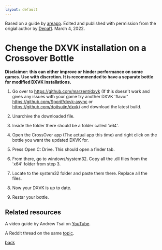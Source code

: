 ```yaml
---
layout: default
---
```


Based on a guide by [areapp](https://www.reddit.com/user/areapp/). Edited and published with permission from the origial author by
[Depal1](https://github.com/Depal1). March 4, 2022.

# Chenge the DXVK installation on a Crossover Bottle

**Disclaimer: this can either improve or hinder performance on some games. Use with discretion.
It is recommended to have a separate bottle for modified DXVK installations.**

1. Go over to https://github.com/marzent/dxvk (If this doesn't work and gives any issues with your game try another DXVK 'flavor' 
https://github.com/Sporif/dxvk-async or https://github.com/doitsujin/dxvk) and download the latest build.

2. Unarchive the downloaded file.

3. Inside the folder there should be a folder called 'x64'.

4. Open the CrossOver app (The actual app this time) and right click on the bottle you want the updated DXVK for.

5. Press Open C: Drive. This should open a finder tab.

6. From there, go to windows/system32. Copy all the .dll files from the 'x64' folder from step 3.

7. Locate to the system32 folder and paste them there. Replace all the files.

8. Now your DXVK is up to date.

9. Restar your bottle.

## Related resources
  A video guide by Andrew Tsai on [YouTube](https://www.youtube.com/watch?v=5NQQCR74FQE).
  
  A Reddit thread on the same [topic](https://www.reddit.com/r/macgaming/comments/qt4e1b/you_can_run_the_latest_dxvk_with_crossover_on_mac/).

[back](https://depal1.github.io/mac-gaming/)
